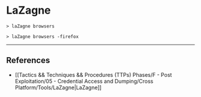 # LaZagne

```
> laZagne browsers

> laZagne browsers -firefox
```

---
## References

- [[Tactics && Techniques && Procedures (TTPs) Phases/F - Post Exploitation/05 - Credential Access and Dumping/Cross Platform/Tools/LaZagne|LaZagne]]